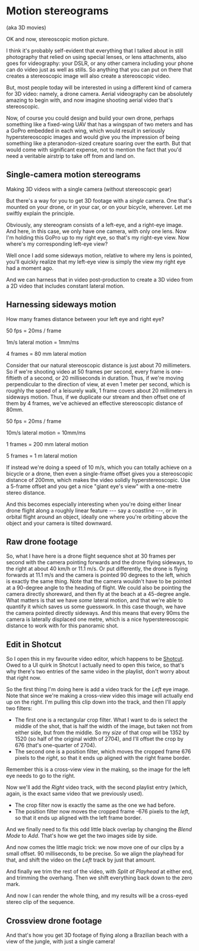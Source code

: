 # Motion stereograms
(aka 3D movies)

<!-- Note -->
OK and now, stereoscopic motion picture.

I think it's probably self-evident that everything that I talked about
in still photography that relied on using special lenses, or lens
attachments, also goes for videography: your DSLR, or any other camera
including your phone can do video just as well as stills. So anything
that you can put on there that creates a stereoscopic image will also
create a stereoscopic video.

But, most people today will be interested in using a different kind of
camera for 3D video: namely, a drone camera. Aerial videography can be
absolutely amazing to begin with, and now imagine shooting aerial
video that's stereoscopic.

Now, of course you could design and build your own drone, perhaps
something like a fixed-wing UAV that has a wingspan of two meters and
has a GoPro embedded in each wing, which would result in seriously
hyperstereoscopic images and would give you the impression of being
something like a pteranodon-sized creature soaring over the earth. But
that would come with significant expense, not to mention the fact that
you'd need a veritable airstrip to take off from and land on.


## Single-camera motion stereograms
Making 3D videos with a single camera (without stereoscopic gear)

<!-- Note -->
But there's a way for you to get 3D footage with a *single*
camera. One that's mounted on your drone, or in your car, or on your
bicycle, wherever. Let me swiftly explain the principle.

Obviously, any stereogram consists of a left-eye, and a right-eye
image. And here, in this case, we only have one camera, with only one
lens. Now I'm holding this GoPro up to my right eye, so that's my
right-eye view. Now where's my corresponding left-eye view?

Well once I add some sideways motion, relative to where my lens is
pointed, you'll quickly realize that my left-eye view is simply the
view my right eye had a moment ago.

And we can harness that in video post-production to create a 3D video
from a 2D video that includes constant lateral motion.


## Harnessing sideways motion
How many frames distance between your left eye and right eye?


50 fps = 20ms / frame

1m/s lateral motion = 1mm/ms <!-- .element class="fragment" -->

4 frames = 80 mm lateral motion <!-- .element class="fragment" -->

<!-- Note -->
Consider that our natural stereoscopic distance is just about 70
millimeters. So if we're shooting video at 50 frames per second, every
frame is one-fiftieth of a second, or 20 milliseconds in
duration. Thus, if we're moving perpendicular to the direction of
view, at even 1 meter per second, which is roughly the speed of a
leisurely walk, 1 frame covers about 20 millimeters in sideways
motion. Thus, if we duplicate our stream and then offset one of them
by 4 frames, we've achieved an effective stereoscopic distance of
80mm.


50 fps = 20ms / frame

10m/s lateral motion = 10mm/ms <!-- .element class="fragment" -->

1 frames = 200 mm lateral motion <!-- .element class="fragment" -->

5 frames = 1 m lateral motion <!-- .element class="fragment" -->

<!-- Note -->
If instead we're doing a speed of 10 m/s, which you can totally
achieve on a bicycle or a drone, then even a single-frame offset gives
you a stereoscopic distance of 200mm, which makes the video solidly
hyperstereoscopic. Use a 5-frame offset and you get a nice "giant
eye's view" with a one-metre stereo distance.

And this becomes especially interesting when you're doing either
linear drone flight along a roughly linear feature --- say a coastline
---, or in orbital flight around an object, ideally one where you're
orbiting above the object and your camera is tilted downward. 


<!-- .slide: data-background-iframe="https://www.youtube.com/embed/s_zxsEnbEZI?enablejsapi=1&modestbranding=1&rel=0&loop=1&playlist=s_zxsEnbEZI" data-autoplay -->
## Raw drone footage <!-- .element class="hidden" -->

<!-- Note -->
So, what I have here is a drone flight sequence shot at 30 frames
per second with the camera pointing forwards and the drone flying
sideways, to the right at about 40 km/h or 11.1 m/s. Or put differently, the
drone is flying forwards at 11.1 m/s and the camera is pointed 90
degrees to the left, which is exactly the same thing. Note that the
camera wouldn't have to be pointed at a 90-degree angle to the
heading of flight. We could also be pointing the camera directly
shoreward, and then fly at the beach at a 45-degree angle. What matters is
that we have *some* lateral motion, and that we're able to quantify it
which saves us some guesswork. In this case though, we have the camera
pointed directly sideways. And this means that every 90ms the
camera is laterally displaced one metre, which is a nice
hyperstereoscopic distance to work with for this panoramic shot.


<!-- .slide: data-background-iframe="https://www.youtube.com/embed/4wk5koQh2SI?enablejsapi=1&modestbranding=1&rel=0&loop=1&playlist=4wk5koQh2SI" data-autoplay data-timing="420" -->
## Edit in Shotcut <!-- .element class="hidden" -->

<!-- Note -->
So I open this in my favourite video editor, which happens to be
[Shotcut](https://shotcut.org/). Owed to a UI quirk in Shotcut I
actually need to open this twice, so that's why there's two entries of
the same video in the playlist, don't worry about that right now.

So the first thing I'm doing here is add a video track for the *Left*
eye image. Note that since we're making a cross-view video this image
will actually end up on the right. I'm pulling this clip down into the
track, and then I'll apply two filters:

* The first one is a rectangular crop filter. What I want to do is
  select the middle of the shot, that is half the width of the image,
  but taken not from either side, but from the middle. So my *size* of
  that crop will be 1352 by 1520 (so half of the original width of
  2704), and I'll offset the crop by 676 (that's one-quarter of 2704).
* The second one is a position filter, which moves the cropped frame
  676 pixels to the *right*, so that it ends up aligned with the right
  frame border.

Remember this is a cross-view view in the making, so the image for
the left eye needs to go to the right.

Now we'll add the *Right* video track, with the second playlist entry
(which, again, is the exact same video that we previously used).

* The crop filter now is exactly the same as the one we had before.
* The position filter now moves the cropped frame -676 pixels to the
  *left*, so that it ends up aligned with the left frame border.

And we finally need to fix this odd little black overlap by changing
the *Blend Mode* to *Add*. That's how we get the two images side by
side.

And now comes the little magic trick: we now move one of our clips by
a small offset. 90 milliseconds, to be precise. So we align the
playhead for that, and shift the video on the *Left* track by
just that amount.

And finally we trim the rest of the video, with *Split at Playhead* at
either end, and trimming the overhang. Then we shift everything back
down to the zero mark.

And now I can render the whole thing, and my results will be a
cross-eyed stereo clip of the sequence.


<!-- .slide: data-background-iframe="https://www.youtube.com/embed/ffeLyJHD8C8?enablejsapi=1&modestbranding=1&rel=0&loop=1&playlist=ffeLyJHD8C8" data-autoplay data-timing="120" -->
## Crossview drone footage <!-- .element class="hidden" -->

<!-- Note -->
And that's how you get 3D footage of flying along a Brazilian beach
with a view of the jungle, with just a single camera!
